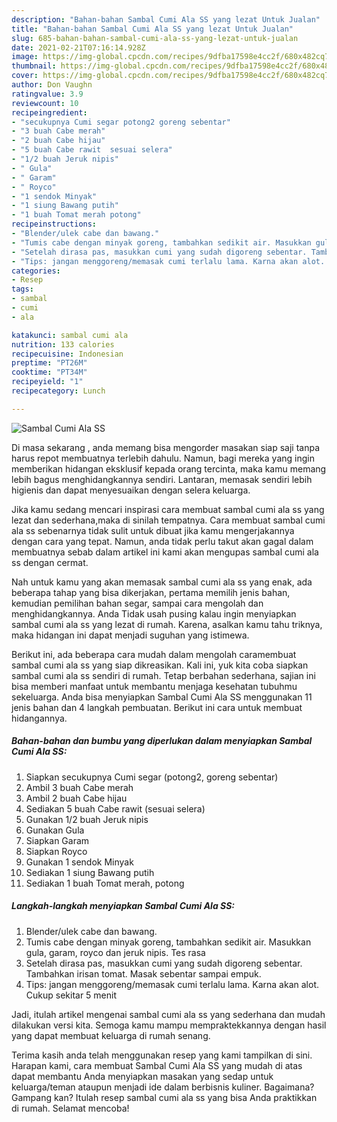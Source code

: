 ```yaml
---
description: "Bahan-bahan Sambal Cumi Ala SS yang lezat Untuk Jualan"
title: "Bahan-bahan Sambal Cumi Ala SS yang lezat Untuk Jualan"
slug: 685-bahan-bahan-sambal-cumi-ala-ss-yang-lezat-untuk-jualan
date: 2021-02-21T07:16:14.928Z
image: https://img-global.cpcdn.com/recipes/9dfba17598e4cc2f/680x482cq70/sambal-cumi-ala-ss-foto-resep-utama.jpg
thumbnail: https://img-global.cpcdn.com/recipes/9dfba17598e4cc2f/680x482cq70/sambal-cumi-ala-ss-foto-resep-utama.jpg
cover: https://img-global.cpcdn.com/recipes/9dfba17598e4cc2f/680x482cq70/sambal-cumi-ala-ss-foto-resep-utama.jpg
author: Don Vaughn
ratingvalue: 3.9
reviewcount: 10
recipeingredient:
- "secukupnya Cumi segar potong2 goreng sebentar"
- "3 buah Cabe merah"
- "2 buah Cabe hijau"
- "5 buah Cabe rawit  sesuai selera"
- "1/2 buah Jeruk nipis"
- " Gula"
- " Garam"
- " Royco"
- "1 sendok Minyak"
- "1 siung Bawang putih"
- "1 buah Tomat merah potong"
recipeinstructions:
- "Blender/ulek cabe dan bawang."
- "Tumis cabe dengan minyak goreng, tambahkan sedikit air. Masukkan gula, garam, royco dan jeruk nipis. Tes rasa"
- "Setelah dirasa pas, masukkan cumi yang sudah digoreng sebentar. Tambahkan irisan tomat. Masak sebentar sampai empuk."
- "Tips: jangan menggoreng/memasak cumi terlalu lama. Karna akan alot. Cukup sekitar 5 menit"
categories:
- Resep
tags:
- sambal
- cumi
- ala

katakunci: sambal cumi ala 
nutrition: 133 calories
recipecuisine: Indonesian
preptime: "PT26M"
cooktime: "PT34M"
recipeyield: "1"
recipecategory: Lunch

---
```



![Sambal Cumi Ala SS](https://img-global.cpcdn.com/recipes/9dfba17598e4cc2f/680x482cq70/sambal-cumi-ala-ss-foto-resep-utama.jpg)

Di masa  sekarang , anda memang bisa mengorder masakan siap saji tanpa harus repot membuatnya terlebih dahulu. Namun, bagi mereka yang ingin memberikan hidangan eksklusif kepada orang tercinta, maka kamu memang lebih bagus menghidangkannya sendiri. Lantaran, memasak sendiri lebih higienis dan dapat menyesuaikan dengan selera keluarga.

Jika kamu sedang mencari inspirasi cara membuat sambal cumi ala ss yang lezat dan sederhana,maka di sinilah tempatnya. Cara membuat sambal cumi ala ss  sebenarnya tidak sulit untuk dibuat jika kamu mengerjakannya dengan cara yang tepat. Namun, anda tidak perlu takut akan gagal dalam membuatnya 
sebab dalam artikel ini kami akan mengupas sambal cumi ala ss dengan cermat.  



Nah untuk kamu yang akan memasak sambal cumi ala ss yang enak, ada beberapa tahap yang bisa dikerjakan, pertama memilih jenis bahan, kemudian pemilihan bahan segar, sampai cara mengolah dan menghidangkannya. Anda Tidak usah pusing kalau ingin menyiapkan sambal cumi ala ss yang lezat di rumah. Karena, asalkan kamu  tahu triknya, maka hidangan ini dapat menjadi suguhan yang istimewa.

Berikut ini, ada beberapa cara mudah dalam mengolah caramembuat sambal cumi ala ss yang siap dikreasikan. Kali ini, yuk kita coba siapkan sambal cumi ala ss sendiri di rumah. Tetap berbahan sederhana, sajian ini bisa memberi manfaat untuk membantu menjaga kesehatan tubuhmu sekeluarga. Anda bisa menyiapkan Sambal Cumi Ala SS menggunakan 11 jenis bahan dan 4 langkah pembuatan. Berikut ini cara untuk membuat hidangannya.

<!--inarticleads1-->

##### Bahan-bahan dan bumbu yang diperlukan dalam menyiapkan Sambal Cumi Ala SS:

1. Siapkan secukupnya Cumi segar (potong2, goreng sebentar)
1. Ambil 3 buah Cabe merah
1. Ambil 2 buah Cabe hijau
1. Sediakan 5 buah Cabe rawit  (sesuai selera)
1. Gunakan 1/2 buah Jeruk nipis
1. Gunakan  Gula
1. Siapkan  Garam
1. Siapkan  Royco
1. Gunakan 1 sendok Minyak
1. Sediakan 1 siung Bawang putih
1. Sediakan 1 buah Tomat merah, potong




<!--inarticleads2-->

##### Langkah-langkah menyiapkan Sambal Cumi Ala SS:

1. Blender/ulek cabe dan bawang.
1. Tumis cabe dengan minyak goreng, tambahkan sedikit air. Masukkan gula, garam, royco dan jeruk nipis. Tes rasa
1. Setelah dirasa pas, masukkan cumi yang sudah digoreng sebentar. Tambahkan irisan tomat. Masak sebentar sampai empuk.
1. Tips: jangan menggoreng/memasak cumi terlalu lama. Karna akan alot. Cukup sekitar 5 menit




Jadi, itulah artikel mengenai  sambal cumi ala ss  yang sederhana dan mudah dilakukan versi kita. Semoga kamu mampu mempraktekkannya dengan hasil yang dapat membuat keluarga di rumah senang. 

Terima kasih anda telah menggunakan resep yang kami tampilkan di sini. Harapan kami, cara membuat  Sambal Cumi Ala SS yang mudah di atas dapat membantu Anda menyiapkan masakan yang sedap untuk keluarga/teman ataupun menjadi ide dalam berbisnis kuliner. Bagaimana? Gampang kan? Itulah resep sambal cumi ala ss yang bisa Anda praktikkan di rumah. Selamat mencoba!

